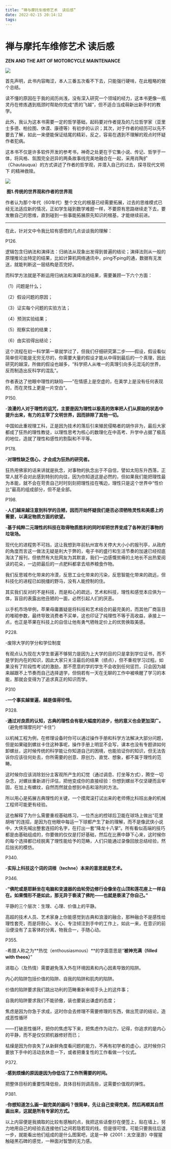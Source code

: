 ```yaml
---
title: “禅与摩托车维修艺术  读后感”
date: 2022-02-15 20:14:12
tags:
---
```


# 禅与摩托车维修艺术  读后感

**ZEN AND THE ART OF MOTORCYCLE MAINTENANCE**

![](../images/%E2%80%9C%E7%A6%85%E4%B8%8E%E6%91%A9%E6%89%98%E8%BD%A6%E2%80%9D/ZEN.jpg)

首先声明，此书内容晦涩，本人三番五次看不下去，只能强行硬啃，在此粗略的做个总结。

读不懂的原因在于我的阅历尚浅，没有深入研究一个领域的经力，这本书更像一瓶灵丹在修炼遇到瓶颈时帮助你完成“质的飞越”，但不适合当成萌新出新手村的教学。

此外，我认为这本书需要一定的哲学基础，起码要对作者提及的几位哲学家（亚里士多德、柏拉图、休谟、康德等）有初步的认识；其次，对于作者的经历可以先不要去了解，如此一来便能保证结尾的精彩，反之，容易在遇到不理解的观点时怀疑作者犯病。

<!-- more -->

这本书不仅是许多软件开发的参考书，神奇之处更在于它集小说、传记、哲学于一体，将风格、氛围完全迥异的两条故事线完美地融合在一起，采用肖陶扩（Chautauqua）的方式讲述了作者的哲学观，并潜入自己的过去，探寻现代文明下 的精神救赎。

![](../images/%E2%80%9C%E7%A6%85%E4%B8%8E%E6%91%A9%E6%89%98%E8%BD%A6%E2%80%9D/%E4%BD%9C%E8%80%85%E7%9A%84%E5%93%B2%E5%AD%A6%E8%A7%82-16449275027411.jpg)

​														**图1.传统的世界观和作者的世界观**

作者认为那个年代（60年代）整个文化的根基已经需要拓展，过去的思维模式已经无法适应新的情况，正如学生碰到数学难题一样，不要原有思路继续走下去，要发散自己的思维，直到碰到一些事能拓展原先知识的根基，才能继续前进。

------

在此，针对文中令我比较有感悟的几点谈谈我的理解：

P126.

逻辑包含归纳法和演绎法：归纳法从现象出发得到普遍的结论；演绎法则从一般的原理推论出特定的结果，比如计算机网络通讯中，ping不ping的通，数据有无发送，就能判断这一层结构是否完好。

而科学方法就是不断运用归纳法和演绎法的结果，需要兼顾一下六个方面：

（1）问题是什么；

（2）假设问题的原因；

（3）证实每个问题的实验方法；

（4）预测实验结果；

（5）观察实验的结果；

（6）由实验得出结论；

这个流程在初一科学第一章就学过了，但我们仔细研究第二步——假设，假设看似简单但可能是无穷无尽的，你需要大量的假设才能从中得到最后的一个真理，因此研究的越深，所做的假设也越多，“科学把人从唯一的真理引向多元混沌的世界，反而制造出反科学的混乱”。

作者表达了他眼中理性的缺陷——”在情感上是空虚的，在美学上是没有任何表现的，而在灵性上更是一片空白“。

P150. 

-**浪漫的人对于理性的诅咒，主要是因为理性以极高的效率把人们从原始的状态中提升出来，有力的主宰了文明世界，因而排除了其他一切。**

中国如此重视理工科，正是因为技术的落后引来殖民侵略者的胡作非为，最后大家都成了狂热的理性教徒，以理性思考为核心的数理化在中高考、升学中占据了极高的地位，造就了理性和感性的割裂和不平等。

P178. 

-**对理性缺乏信心，才会成为狂热的研究者。**

狂热用佛家的话来讲就是执念，对事物的执念出于不自信，譬如太阳东升西落，正常人就不会对此感到特别的向往，因为你知道这是必然的，但如果我们能把理性最为本能，就不会在苛责自己时时刻刻把理性挂在嘴边，理性只是这个世界中“性价比”最高的组成部分，但不是全部。

P198.

-**人们越来越注意到科学的丑陋，因而开始怀疑我们是否必须牺牲灵性和美感上的需要，以满足物质方面的欲望。**

-**基于纯粹二元理性的科技在取得物质胜利的同时却把世界变成了各种流行事物的垃圾场。**

现代化的进程势不可挡，这让我想到年前杭州宣布关停大大小小的报刊亭，从政府的角度而言这一做法无疑是利大于弊的，电子书的盛行和生活节奏的加速已经彻底淘汰了报刊，但依然有大批网友为其默哀，我们一边感慨贫瘠的土地长不出热爱阅读的花朵，一边把最后的一点肥料都拿去培养粮食作物。

我们反思城市化带来的冷漠，反思工业化带来的污染，反思智能化带来的疏远，但科技化的进程已如脱缰的野马，没有人能控制的住。

其实我们反对的不是科技，而是和心的疏远，艺术和科技，理性和感觉本应俱为一体，盲目的表露出他丑陋的一面，必然引起人们的厌恶。

以手机市场举例，苹果毋庸置疑是将科技和艺术结合的最完美的，而其他厂商盲目的堆砌参数，最终导致消费者不买单，这也印证了纯理性不等于高收益，承接上一点，也正是苹果在科技上的自信让他有勇气牺牲定价上的优势换取美感。

P228.

-废除大学的学分和学位制度

有观点认为现在大学生普遍不够努力是因为上大学的目的只是拿到学位证书，而不是学到内在的知识，因此大家只关注最后的结果（绩点），但不重视学习过程。如果没有了阶段性考试的激励，那不愿意的学的学生不会收到任何惩罚，只会因为越来越跟不上节奏而自己选择退学，但倘若有一天在无聊的工作中被唤醒了学习的本能，那就会变得为了追求真正的知识而学。

P310

-**一个事实越普遍，越是值得珍惜。**

P328.

-**通过对良质的认知，古典的理性会有极大幅度的进步，他的意义也会更加深广。**（避免修理摩托时“卡住”）

以机械工程为例，在修理设备时你可以通过操作手册和科学方法解决大部分问题，但是如果碰到螺丝卡住这种事呢，操作手册上明显不会写，课本也没有专题讲如何卸螺丝，这时候传统的科学能让你知道自己的困境，也能验证你的知识，但无法告诉你应该往何处去，你所需要的创意、原创力、直觉、想象，都不属于理性的范畴。

这时候你应该消除划分主客观所产生的幻觉（通过调息、打坐等方式），腾空一切杂念，对螺丝重新进行评估，把他变成你的直接经验：你想到螺丝不仅坚硬而且牢固，在加上有螺纹，自然而然就会想到冲击和溶剂的方法。

所以用心是拓展古典理性的关键，一个摸爬滚打试出来的老师傅比科班出身的机械工程师可能更有经验。

这也解释了为什么需要重视基础练习，一位杰出的控球后卫能在球场上做出“花里胡哨”的连招，是因为在他眼中每运一下球都产生了新的理解，而不是像武侠小说中，大侠先喊出整套连招的名字，在打出一套“降龙十八掌”。所有看似高端的技巧都是由基础组成的，你要做的仅仅是打好基础，然后在比赛中静下心来，这时候你的每个选择都已经脱离了理性能给予的范畴，人们只能通过录像回放总结经验，然后拙劣的模仿。

P340.

-**实际上科技这个词的词根（techne）本来的意思就是艺术。**

P346.

-**“佛陀或是耶稣坐在电脑和变速器的齿轮旁边修行会像坐在山顶和莲花座上一样自在。如果情形不是如此，那无异于亵渎了佛陀——也就是亵渎了你自己。”**

平静的三个层次：生理、心理、价值上的平静。

高超的技术人员、艺术家身上你能感觉到古典和浪漫的融合，那种融合不是感性给理性套壳，而是将耐心、关心、专注倾注到手中的工作上，如此一来，在意识的前沿便没有了主客体的分离，物我合一，手随心动。

P355.

-希腊人称之为**热忱（enthousiasmous）**的字面意思是“**被神充满（filled with theos）**”

进取心（及热情）需要避免落入外在环境因素和内心因素导致的陷阱。

内心的陷阱包括价值的陷阱、自我的陷阱和肌肉的陷阱。

价值的陷阱要求我们跳出功利的范畴重新审视手头上的这件事；

自我的陷阱要求我们不能骄傲，装也要装出谦虚的态度；

焦虑是因为你急于求成，这时你会去修理不需要修理的东西，做出荒谬的结论，造成恶性循环

——打破恶性循环，把你的焦虑写下来，把焦虑作为动力，记得，你追求的是内心的平静，而不是仅仅把机器修好而已；

枯燥是因为你丧失了从新鲜角度看问题的能力，不再有初学者的虚心，这时候你只要放下手中的活动去休息一下，或者把重复性的工作看做一个仪式。

P372.

-**感到烦燥的原因是因为你低估了工作所需要的时间。**

把整体目标的重要性降低些，具体目标则调高些，这需要价值观的弹性。

P381.

-**你想知道怎么画一副完美的画吗？很简单，先让自己变得完美，然后再顺其自然画出来，这就是所有专家的方式。**



以上内容便是我摘取的比较有感触的点，我把这些话誊抄在便签上，贴在墙上，努力地用自己的经验去连接他们之间若隐若现的线，但是很可惜，可能只要我往后退一步，就能看出他们组成的是什么图案吧，这是一种《2001：太空漫游》中猩猩触碰黑石碑的感觉，一种面对智慧的无力感。
